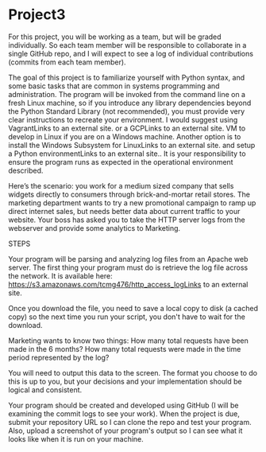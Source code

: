 # Project3

For this project, you will be working as a team, but will be graded individually. So each team member will be responsible to collaborate in a single GitHub repo, and I will expect to see a log of individual contributions (commits from each team member).

The goal of this project is to familiarize yourself with Python syntax, and some basic tasks that are common in systems programming and administration. The program will be invoked from the command line on a fresh Linux machine, so if you introduce any library dependencies beyond the Python Standard Library (not recommended), you must provide very clear instructions to recreate your environment. I would suggest using VagrantLinks to an external site. or a GCPLinks to an external site. VM to develop in Linux if you are on a Windows machine. Another option is to install the Windows Subsystem for LinuxLinks to an external site. and setup a Python environmentLinks to an external site.. It is your responsibility to ensure the program runs as expected in the operational environment described.

Here’s the scenario: you work for a medium sized company that sells widgets directly to consumers through brick-and-mortar retail stores. The marketing department wants to try a new promotional campaign to ramp up direct internet sales, but needs better data about current traffic to your website. Your boss has asked you to take the HTTP server logs from the webserver and provide some analytics to Marketing.

STEPS

Your program will be parsing and analyzing log files from an Apache web server. The first thing your program must do is retrieve the log file across the network. It is available here: https://s3.amazonaws.com/tcmg476/http_access_logLinks to an external site.

Once you download the file, you need to save a local copy to disk (a cached copy) so the next time you run your script, you don't have to wait for the download.

Marketing wants to know two things: 
How many total requests have been made in the 6 months?
How many total requests were made in the time period represented by the log?

You will need to output this data to the screen. The format you choose to do this is up to you, but your decisions and your implementation should be logical and consistent.

Your program should be created and developed using GitHub (I will be examining the commit logs to see your work). When the project is due, submit your repository URL so I can clone the repo and test your program. Also, upload a screenshot of your program's output so I can see what it looks like when it is run on your machine.

 
